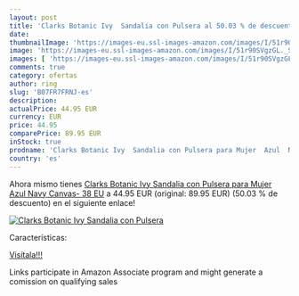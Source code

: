 ```yaml
---
layout: post
title: 'Clarks Botanic Ivy  Sandalia con Pulsera al 50.03 % de descuento'
date: 
thumbnailImage: 'https://images-eu.ssl-images-amazon.com/images/I/51r90SVgzGL._SL200_.jpg'
image: 'https://images-eu.ssl-images-amazon.com/images/I/51r90SVgzGL._SL200_.jpg'
images: [ 'https://images-eu.ssl-images-amazon.com/images/I/51r90SVgzGL._SL200_.jpg' ]
comments: true
category: ofertas
author: ring
slug: 'B07FR7FRNJ-es'
description:
actualPrice: 44.95 EUR
currency: EUR
price: 44.95
comparePrice: 89.95 EUR
inStock: true
prodname: 'Clarks Botanic Ivy  Sandalia con Pulsera para Mujer  Azul  Navy Canvas-   38 EU'
country: 'es'
---
```


Ahora mismo tienes [Clarks Botanic Ivy  Sandalia con Pulsera para Mujer  Azul  Navy Canvas-   38 EU](https://www.amazon.es/dp/B07FR7FRNJ/?tag=tolees-21) a 44.95 EUR (original: 89.95 EUR) (50.03 %  de descuento) en el siguiente enlace!

[![Clarks Botanic Ivy  Sandalia con Pulsera](https://images-eu.ssl-images-amazon.com/images/I/51r90SVgzGL._SL200_.jpg)](https://www.amazon.es/dp/B07FR7FRNJ/?tag=tolees-21)

Características:


[Visítala!!!](https://www.amazon.es/dp/B07FR7FRNJ/?tag=tolees-21)

Links participate in Amazon Associate program and might generate a comission on qualifying sales
